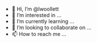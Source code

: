 - 👋 Hi, I’m @lwoollett
- 👀 I’m interested in ...
- 🌱 I’m currently learning ...
- 💞️ I’m looking to collaborate on ...
- 📫 How to reach me ...

<!---
lwoollett/lwoollett is a ✨ special ✨ repository because its `README.md` (this file) appears on your GitHub profile.
You can click the Preview link to take a look at your changes.
--->
